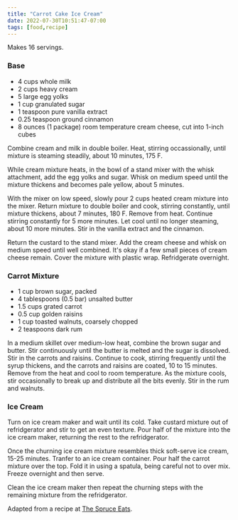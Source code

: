 ```yaml
---
title: "Carrot Cake Ice Cream"
date: 2022-07-30T10:51:47-07:00
tags: [food,recipe]
---
```

Makes 16 servings.

### Base

* 4 cups whole milk
* 2 cups heavy cream
* 5 large egg yolks
* 1 cup granulated sugar
* 1 teaspoon pure vanilla extract
* 0.25 teaspoon ground cinnamon
* 8 ounces (1 package) room temperature cream cheese, cut into 1-inch cubes

Combine cream and milk in double boiler.
Heat, stirring occassionally, until mixture is steaming steadily,
about 10 minutes, 175 F.

While cream mixture heats,
in the bowl of a stand mixer with the whisk attachment,
add the egg yolks and sugar.
Whisk on medium speed until the mixture thickens and becomes pale yellow,
about 5 minutes.

With the mixer on low speed,
slowly pour 2 cups heated cream mixture into the mixer.
Return mixture to double boiler and cook, stirring constantly, until mixture thickens,
about 7 minutes, 180 F.
Remove from heat.
Continue stirring constantly for 5 more minutes.
Let cool until no longer steaming, about 10 more minutes.
Stir in the vanilla extract and the cinnamon.

Return the custard to the stand mixer.
Add the cream cheese and whisk on medium speed until well combined.
It's okay if a few small pieces of cream cheese remain.
Cover the mixture with plastic wrap.
Refridgerate overnight.

### Carrot Mixture

* 1 cup brown sugar, packed
* 4 tablespoons (0.5 bar) unsalted butter
* 1.5 cups grated carrot
* 0.5 cup golden raisins
* 1 cup toasted walnuts, coarsely chopped
* 2 teaspoons dark rum

In a medium skillet over medium-low heat,
combine the brown sugar and butter.
Stir continuously until the butter is melted and the sugar is dissolved.
Stir in the carrots and raisins.
Continue to cook, stirring frequently until the syrup thickens,
and the carrots and raisins are coated, 10 to 15 minutes.
Remove from the heat and cool to room temperature.
As the mixture cools, stir occasionally to break up and distribute
all the bits evenly.
Stir in the rum and walnuts.

### Ice Cream

Turn on ice cream maker and wait until its cold.
Take custard mixture out of refridgerator and stir to get an even texture.
Pour half of the mixture into the ice cream maker,
returning the rest to the refridgerator.

Once the churning ice cream mixture resembles thick soft-serve ice cream,
15-25 minutes.
Tranfer to an ice cream container.
Pour half the carrot mixture over the top.
Fold it in using a spatula, being careful not to over mix.
Freeze overnight and then serve.

Clean the ice cream maker then repeat the churning steps with the remaining
mixture from the refridgerator.

Adapted from a recipe at [The Spruce Eats][1].

[1]: https://www.thespruceeats.com/carrot-cake-ice-cream-1665202
